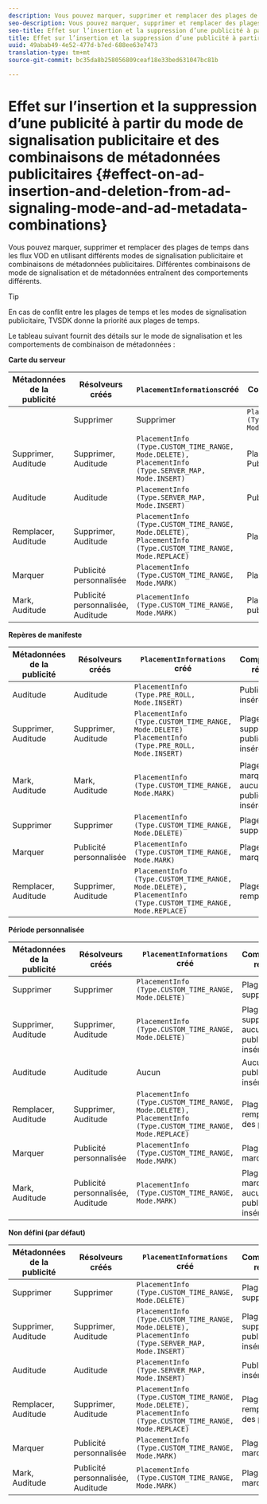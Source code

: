 ```yaml
---
description: Vous pouvez marquer, supprimer et remplacer des plages de temps dans les flux VOD en utilisant différents modes de signalisation publicitaire et combinaisons de métadonnées publicitaires. Différentes combinaisons de mode de signalisation et de métadonnées entraînent des comportements différents.
seo-description: Vous pouvez marquer, supprimer et remplacer des plages de temps dans les flux VOD en utilisant différents modes de signalisation publicitaire et combinaisons de métadonnées publicitaires. Différentes combinaisons de mode de signalisation et de métadonnées entraînent des comportements différents.
seo-title: Effet sur l’insertion et la suppression d’une publicité à partir du mode de signalisation publicitaire et des combinaisons de métadonnées publicitaires
title: Effet sur l’insertion et la suppression d’une publicité à partir du mode de signalisation publicitaire et des combinaisons de métadonnées publicitaires
uuid: 49abab49-4e52-477d-b7ed-688ee63e7473
translation-type: tm+mt
source-git-commit: bc35da8b258056809ceaf18e33bed631047bc81b

---
```



# Effet sur l’insertion et la suppression d’une publicité à partir du mode de signalisation publicitaire et des combinaisons de métadonnées publicitaires {#effect-on-ad-insertion-and-deletion-from-ad-signaling-mode-and-ad-metadata-combinations}

Vous pouvez marquer, supprimer et remplacer des plages de temps dans les flux VOD en utilisant différents modes de signalisation publicitaire et combinaisons de métadonnées publicitaires. Différentes combinaisons de mode de signalisation et de métadonnées entraînent des comportements différents.

>[!TIP]
>
>En cas de conflit entre les plages de temps et les modes de signalisation publicitaire, TVSDK donne la priorité aux plages de temps.

Le tableau suivant fournit des détails sur le mode de signalisation et les comportements de combinaison de métadonnées :

**Carte du serveur**

| **Métadonnées de la publicité** | **Résolveurs créés** | **`PlacementInformations`créé&#x200B;** | **Comportement résultant** |
|--- |--- |--- |--- |
|  | Supprimer | Supprimer | `PlacementInfo (Type.CUSTOM_TIME_RANGE, Mode.DELETE)` | Plages supprimées |
| Supprimer, Auditude | Supprimer, Auditude | `PlacementInfo (Type.CUSTOM_TIME_RANGE, Mode.DELETE),` <br>`PlacementInfo (Type.SERVER_MAP, Mode.INSERT)` | Plages supprimées, Publicités insérées |
| Auditude | Auditude | `PlacementInfo (Type.SERVER_MAP, Mode.INSERT)` | Publicités insérées |
| Remplacer, Auditude | Supprimer, Auditude | `PlacementInfo (Type.CUSTOM_TIME_RANGE, Mode.DELETE), PlacementInfo (Type.CUSTOM_TIME_RANGE, Mode.REPLACE)` | Plages remplacées |
| Marquer | Publicité personnalisée | `PlacementInfo (Type.CUSTOM_TIME_RANGE, Mode.MARK)` | Plages marquées |
| Mark, Auditude | Publicité personnalisée, Auditude | `PlacementInfo (Type.CUSTOM_TIME_RANGE, Mode.MARK)` | Plages marquées, aucune publicité insérée |

**Repères de manifeste**

| Métadonnées de la publicité | Résolveurs créés | `PlacementInformations` créé | Comportement résultant |
|--- |--- |--- |--- |
| Auditude | Auditude | `PlacementInfo (Type.PRE_ROLL, Mode.INSERT)` | Publicités insérées |
| Supprimer, Auditude | Supprimer, Auditude | `PlacementInfo (Type.CUSTOM_TIME_RANGE, Mode.DELETE)`<br>`PlacementInfo (Type.PRE_ROLL, Mode.INSERT)` | Plages supprimées, publicités insérées |
| Mark, Auditude | Mark, Auditude | `PlacementInfo (Type.CUSTOM_TIME_RANGE, Mode.MARK)` | Plages marquées, aucune publicité insérée |
| Supprimer | Supprimer | `PlacementInfo (Type.CUSTOM_TIME_RANGE, Mode.DELETE)` | Plages supprimées |
| Marquer | Publicité personnalisée | `PlacementInfo (Type.CUSTOM_TIME_RANGE, Mode.MARK)` | Plages marquées |
| Remplacer, Auditude | Supprimer, Auditude | `PlacementInfo (Type.CUSTOM_TIME_RANGE, Mode.DELETE), PlacementInfo (Type.CUSTOM_TIME_RANGE, Mode.REPLACE)` | Plages remplacées |

**Période personnalisée**

| Métadonnées de la publicité | Résolveurs créés | `PlacementInformations` créé | Comportement résultant |
|--- |--- |--- |--- |
| Supprimer | Supprimer | `PlacementInfo (Type.CUSTOM_TIME_RANGE, Mode.DELETE)` | Plages supprimées |
| Supprimer, Auditude | Supprimer, Auditude | `PlacementInfo (Type.CUSTOM_TIME_RANGE, Mode.DELETE)` | Plages supprimées, aucune publicité insérée |
| Auditude | Auditude | Aucun | Aucune publicité insérée |
| Remplacer, Auditude | Supprimer, Auditude | `PlacementInfo (Type.CUSTOM_TIME_RANGE, Mode.DELETE), PlacementInfo (Type.CUSTOM_TIME_RANGE, Mode.REPLACE)` | Plages remplacées par des publicités |
| Marquer | Publicité personnalisée | `PlacementInfo (Type.CUSTOM_TIME_RANGE, Mode.MARK)` | Plages marquées |
| Mark, Auditude | Publicité personnalisée, Auditude | `PlacementInfo (Type.CUSTOM_TIME_RANGE, Mode.MARK)` | Plages marquées, aucune publicité insérée |

**Non défini (par défaut)**

| Métadonnées de la publicité | Résolveurs créés | `PlacementInformations` créé | Comportement résultant |
|--- |--- |--- |--- |
| Supprimer | Supprimer | `PlacementInfo (Type.CUSTOM_TIME_RANGE, Mode.DELETE)` | Plages supprimées |
| Supprimer, Auditude | Supprimer, Auditude | `PlacementInfo (Type.CUSTOM_TIME_RANGE, Mode.DELETE), PlacementInfo (Type.SERVER_MAP, Mode.INSERT)` | Plages supprimées, publicités insérées |
| Auditude | Auditude | `PlacementInfo (Type.SERVER_MAP, Mode.INSERT)` | Publicités insérées |
| Remplacer, Auditude | Supprimer, Auditude | `PlacementInfo (Type.CUSTOM_TIME_RANGE, Mode.DELETE), PlacementInfo (Type.CUSTOM_TIME_RANGE, Mode.REPLACE)` | Plages remplacées par des publicités |
| Marquer | Publicité personnalisée | `PlacementInfo (Type.CUSTOM_TIME_RANGE, Mode.MARK)` | Plages marquées |
| Mark, Auditude | Publicité personnalisée, Auditude | `PlacementInfo (Type.CUSTOM_TIME_RANGE, Mode.MARK)` | Plages marquées |